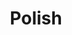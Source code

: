 ---
pcx_content_type: navigation
title: Polish
external_link: /images/polish/
weight: 2
_build:
  publishResources: false
  render: never
---